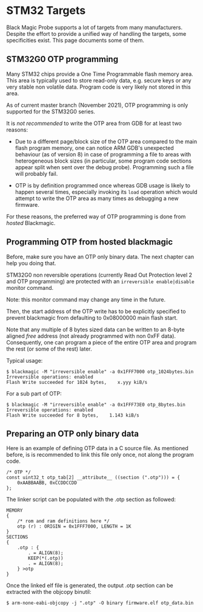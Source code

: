 # STM32 Targets

Black Magic Probe supports a lot of targets from many manufacturers.
Despite the effort to provide a unified way of handling the targets, some specificities exist.
This page documents some of them.

## STM32G0 OTP programming

Many STM32 chips provide a One Time Programmable flash memory area. This area is typically used to store read-only data, e.g. secure keys or any very stable non volatile data. Program code is very likely not stored in this area.

As of current master branch (November 2021), OTP programming is only supported for the STM32G0 series.

It is _not recommended_ to write the OTP area from GDB for at least two reasons:

* Due to a different page/block size of the OTP area compared to the main flash program memory, one can notice ARM GDB's unexpected behaviour (as of version 8) in case of programming a file to areas with heterogeneous block sizes (in particular, some program code sections appear split when sent over the debug probe). Programming such a file will probably fail.

* OTP is by definition programmed once whereas GDB usage is likely to happen several times, especially invoking its `load` operation which would attempt to write the OTP area as many times as debugging a new firmware.

For these reasons, the preferred way of OTP programming is done from _hosted_ Blackmagic.

## Programming OTP from hosted blackmagic

Before, make sure you have an OTP only binary data. The next chapter can help you doing that.

STM32G0 non reversible operations (currently Read Out Protection level 2 and OTP programming) are protected with an `irreversible enable|disable` monitor command.

Note: this monitor command may change any time in the future.

Then, the start address of the OTP write has to be explicitly specified to prevent blackmagic from defaulting to 0x08000000 main flash start.

Note that any multiple of 8 bytes sized data can be written to an 8-byte aligned _free_ address (not already programmed with non 0xFF data).
Consequently, one can program a piece of the entire OTP area and program the rest (or some of the rest) later.

Typical usage:
```shell
$ blackmagic -M "irreversible enable" -a 0x1FFF7000 otp_1024bytes.bin
Irreversible operations: enabled
Flash Write succeeded for 1024 bytes,    x.yyy kiB/s
```

For a sub part of OTP:
```shell
$ blackmagic -M "irreversible enable" -a 0x1FFF73E0 otp_8bytes.bin
Irreversible operations: enabled
Flash Write succeeded for 8 bytes,    1.143 kiB/s
```

## Preparing an OTP only binary data

Here is an example of defining OTP data in a C source file.
As mentioned before, is is recommended to link this file only once, not along the program code.
```
/* OTP */
const uint32_t otp_tab[2] __attribute__ ((section (".otp"))) = {
	0xAABBAABB, 0xCCDDCCDD
};
```

The linker script can be populated with the .otp section as followed:
```
MEMORY
{
	/* rom and ram definitions here */
	otp (r) : ORIGIN = 0x1FFF7000, LENGTH = 1K
}
SECTIONS
{
	.otp : {
		. = ALIGN(8);
		KEEP(*(.otp))
		. = ALIGN(8);
	} >otp
}
```

Once the linked elf file is generated, the output .otp section can be extracted with the objcopy binutil:
```shell
$ arm-none-eabi-objcopy -j ".otp" -O binary firmware.elf otp_data.bin
```